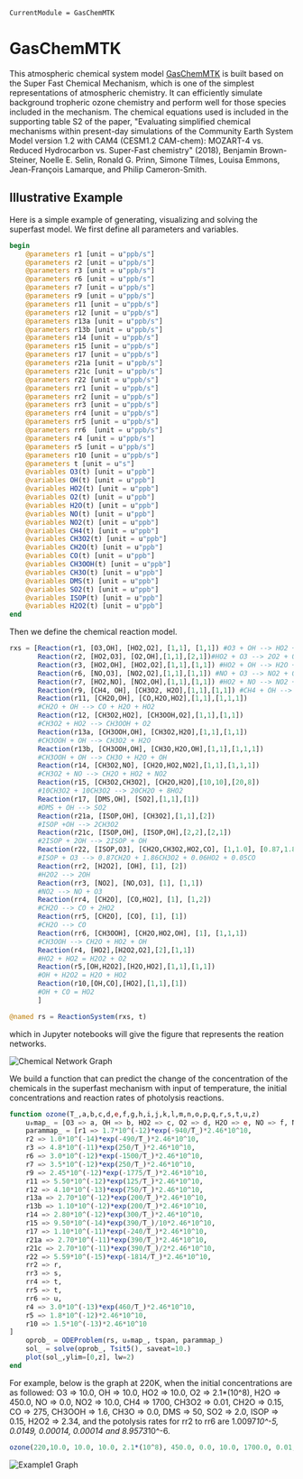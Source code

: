 ```@meta
CurrentModule = GasChemMTK
```

# GasChemMTK

This atmospheric chemical system model [GasChemMTK](https://github.com/EarthSciML/GasChemMTK.jl) is built based on the Super Fast Chemical Mechanism, which is one of the simplest representations of atmospheric chemistry. It can efficiently simulate background tropheric ozone chemistry and perform well for those species included in the mechanism. The chemical equations used is included in the supporting table S2 of the paper,
"Evaluating simplified chemical mechanisms within present-day simulations of the Community Earth System Model version 1.2 with CAM4 (CESM1.2 CAM-chem):
MOZART-4 vs. Reduced Hydrocarbon vs. Super-Fast chemistry" (2018), Benjamin Brown-Steiner, Noelle E. Selin, Ronald G. Prinn, Simone Tilmes, Louisa Emmons, Jean-François Lamarque, and Philip Cameron-Smith.


## Illustrative Example
Here is a simple example of generating, visualizing and solving the superfast
model. We first define all parameters and variables.
```julia
begin
	@parameters r1 [unit = u"ppb/s"]
	@parameters r2 [unit = u"ppb/s"]
	@parameters r3 [unit = u"ppb/s"]
	@parameters r6 [unit = u"ppb/s"]
	@parameters r7 [unit = u"ppb/s"]
	@parameters r9 [unit = u"ppb/s"]
	@parameters r11 [unit = u"ppb/s"]
	@parameters r12 [unit = u"ppb/s"]
	@parameters r13a [unit = u"ppb/s"]
	@parameters r13b [unit = u"ppb/s"]
	@parameters r14 [unit = u"ppb/s"]
	@parameters r15 [unit = u"ppb/s"]
	@parameters r17 [unit = u"ppb/s"]
	@parameters r21a [unit = u"ppb/s"]
	@parameters r21c [unit = u"ppb/s"]
	@parameters r22 [unit = u"ppb/s"]
	@parameters rr1 [unit = u"ppb/s"]
	@parameters rr2 [unit = u"ppb/s"]
	@parameters rr3 [unit = u"ppb/s"]
	@parameters rr4 [unit = u"ppb/s"]
	@parameters rr5 [unit = u"ppb/s"]
	@parameters rr6  [unit = u"ppb/s"]
	@parameters r4 [unit = u"ppb/s"]
	@parameters r5 [unit = u"ppb/s"]
	@parameters r10 [unit = u"ppb/s"]
	@parameters t [unit = u"s"]
	@variables O3(t) [unit = u"ppb"]
	@variables OH(t) [unit = u"ppb"]
	@variables HO2(t) [unit = u"ppb"]
	@variables O2(t) [unit = u"ppb"]
	@variables H2O(t) [unit = u"ppb"]
	@variables NO(t) [unit = u"ppb"]
	@variables NO2(t) [unit = u"ppb"]
	@variables CH4(t) [unit = u"ppb"]
	@variables CH3O2(t) [unit = u"ppb"]
	@variables CH2O(t) [unit = u"ppb"]
	@variables CO(t) [unit = u"ppb"]
	@variables CH3OOH(t) [unit = u"ppb"]
	@variables CH3O(t) [unit = u"ppb"]
	@variables DMS(t) [unit = u"ppb"]
	@variables SO2(t) [unit = u"ppb"]
	@variables ISOP(t) [unit = u"ppb"]
	@variables H2O2(t) [unit = u"ppb"]
end
```
Then we define the chemical reaction model.
```julia
rxs = [Reaction(r1, [O3,OH], [HO2,O2], [1,1], [1,1]) #O3 + OH --> HO2 + O2
       Reaction(r2, [HO2,O3], [O2,OH],[1,1],[2,1])#HO2 + O3 --> 2O2 + OH
	   Reaction(r3, [HO2,OH], [HO2,O2],[1,1],[1,1]) #HO2 + OH --> H2O + O2
	   Reaction(r6, [NO,O3], [NO2,O2],[1,1],[1,1]) #NO + O3 --> NO2 + O2
	   Reaction(r7, [HO2,NO], [NO2,OH],[1,1],[1,1]) #HO2 + NO --> NO2 + OH
	   Reaction(r9, [CH4, OH], [CH3O2, H2O],[1,1],[1,1]) #CH4 + OH --> CH3O2 + H2O
	   Reaction(r11, [CH2O,OH], [CO,H2O,HO2],[1,1],[1,1,1]) 
	   #CH2O + OH --> CO + H2O + HO2
	   Reaction(r12, [CH3O2,HO2], [CH3OOH,O2],[1,1],[1,1]) 
	   #CH3O2 + HO2 --> CH3OOH + O2
	   Reaction(r13a, [CH3OOH,OH], [CH3O2,H2O],[1,1],[1,1]) 
	   #CH3OOH + OH --> CH3O2 + H2O
	   Reaction(r13b, [CH3OOH,OH], [CH3O,H2O,OH],[1,1],[1,1,1]) 
	   #CH3OOH + OH --> CH3O + H2O + OH
	   Reaction(r14, [CH3O2,NO], [CH2O,HO2,NO2],[1,1],[1,1,1])
	   #CH3O2 + NO --> CH2O + HO2 + NO2
	   Reaction(r15, [CH3O2,CH3O2], [CH2O,H2O],[10,10],[20,8])
	   #10CH3O2 + 10CH3O2 --> 20CH2O + 8HO2
	   Reaction(r17, [DMS,OH], [SO2],[1,1],[1]) 
	   #DMS + OH --> SO2
	   Reaction(r21a, [ISOP,OH], [CH3O2],[1,1],[2])
	   #ISOP +OH --> 2CH3O2
	   Reaction(r21c, [ISOP,OH], [ISOP,OH],[2,2],[2,1])
	   #2ISOP + 2OH --> 2ISOP + OH
	   Reaction(r22, [ISOP,O3], [CH2O,CH3O2,HO2,CO], [1,1.0], [0.87,1.86,0.06,0.05])
	   #ISOP + O3 --> 0.87CH2O + 1.86CH3O2 + 0.06HO2 + 0.05CO
	   Reaction(rr2, [H2O2], [OH], [1], [2])
	   #H2O2 --> 2OH
	   Reaction(rr3, [NO2], [NO,O3], [1], [1,1])
	   #NO2 --> NO + O3
	   Reaction(rr4, [CH2O], [CO,HO2], [1], [1,2])
	   #CH2O --> CO + 2HO2
	   Reaction(rr5, [CH2O], [CO], [1], [1])
	   #CH2O --> CO
	   Reaction(rr6, [CH3OOH], [CH2O,HO2,OH], [1], [1,1,1])
	   #CH3OOH --> CH2O + HO2 + OH
	   Reaction(r4, [HO2],[H2O2,O2],[2],[1,1])
	   #HO2 + HO2 = H2O2 + O2
	   Reaction(r5,[OH,H2O2],[H2O,HO2],[1,1],[1,1])
	   #OH + H2O2 = H2O + HO2
	   Reaction(r10,[OH,CO],[HO2],[1,1],[1])
	   #OH + CO = HO2
	   ] 
```

```julia
@named rs = ReactionSystem(rxs, t)
```
which in Jupyter notebooks will give the figure that represents the reation networks.

![Chemical Network Graph](https://github.com/jialinl6/GasChemMTK.jl/blob/jialinl6-patch-1/docs/src/chemical%20reactions.png)

We build a function that can predict the change of the concentration of the chemicals in the superfast mechanism with input of temperature, the initial concentrations and reaction rates of photolysis reactions. 
```julia
function ozone(T_,a,b,c,d,e,f,g,h,i,j,k,l,m,n,o,p,q,r,s,t,u,z)
	u₀map_ = [O3 => a, OH => b, HO2 => c, O2 => d, H2O => e, NO => f, NO2 => g, CH4 => h, CH3O2 => i, CH2O => j, CO => k, CH3OOH => l, CH3O => m, DMS => n, SO2 => o, ISOP => p, H2O2 => q]
	parammap_ = [r1 => 1.7*10^(-12)*exp(-940/T_)*2.46*10^10, 
	r2 => 1.0*10^(-14)*exp(-490/T_)*2.46*10^10,
	r3 => 4.8*10^(-11)*exp(250/T_)*2.46*10^10,
	r6 => 3.0*10^(-12)*exp(-1500/T_)*2.46*10^10,
	r7 => 3.5*10^(-12)*exp(250/T_)*2.46*10^10,
	r9 => 2.45*10^(-12)*exp(-1775/T_)*2.46*10^10,
	r11 => 5.50*10^(-12)*exp(125/T_)*2.46*10^10,
	r12 => 4.10*10^(-13)*exp(750/T_)*2.46*10^10,
	r13a => 2.70*10^(-12)*exp(200/T_)*2.46*10^10,
	r13b => 1.10*10^(-12)*exp(200/T_)*2.46*10^10,
	r14 => 2.80*10^(-12)*exp(300/T_)*2.46*10^10,
	r15 => 9.50*10^(-14)*exp(390/T_)/10*2.46*10^10,
	r17 => 1.10*10^(-11)*exp(-240/T_)*2.46*10^10,
	r21a => 2.70*10^(-11)*exp(390/T_)*2.46*10^10,
	r21c => 2.70*10^(-11)*exp(390/T_)/2*2.46*10^10,
	r22 => 5.59*10^(-15)*exp(-1814/T_)*2.46*10^10,
	rr2 => r,
	rr3 => s,
	rr4 => t,
	rr5 => t,
	rr6 => u,
	r4 => 3.0*10^(-13)*exp(460/T_)*2.46*10^10,
	r5 => 1.8*10^(-12)*2.46*10^10,
	r10 => 1.5*10^(-13)*2.46*10^10
]
	oprob_ = ODEProblem(rs, u₀map_, tspan, parammap_)
	sol_ = solve(oprob_, Tsit5(), saveat=10.)
	plot(sol_,ylim=[0,z], lw=2)
end
```
For example, below is the graph at 220K, when the initial concentrations are as followed: O3 => 10.0, OH => 10.0, HO2 => 10.0, O2 => 2.1*(10^8), H2O => 450.0, NO => 0.0, NO2 => 10.0, CH4 => 1700, CH3O2 => 0.01, CH2O => 0.15, CO => 275, CH3OOH => 1.6, CH3O => 0.0, DMS => 50, SO2 => 2.0, ISOP => 0.15, H2O2 => 2.34, and the potolysis rates for rr2 to rr6 are 1.0097*10^-5, 0.0149, 0.00014, 0.00014 and 8.9573*10^-6.
```julia
ozone(220,10.0, 10.0, 10.0, 2.1*(10^8), 450.0, 0.0, 10.0, 1700.0, 0.01, 0.15, 275.0, 1.6, 0.0, 50, 2.0, 0.15, 2.34, 1.0097*10^-5, 0.0149, 0.00014, 8.9573*10^-6,30)
```
![Example1 Graph](https://github.com/jialinl6/GasChemMTK.jl/blob/jialinl6-patch-1/docs/src/example.svg)

